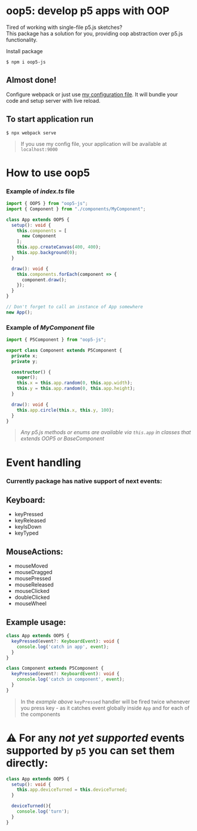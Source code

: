 # oop5: develop p5 apps with OOP

Tired of working with single-file p5.js sketches?\
This package has a solution for you, providing oop abstraction over p5.js functionality.

Install package

    $ npm i oop5-js

## Almost done!

Configure webpack or just use [my configuration file](https://github.com/muuuzmich/OOP5/blob/master/example/webpack.config.js). It will bundle your code and setup server with live reload.

## To start application run

    $ npx webpack serve

> If you use my config file, your application will be available at `localhost:9000`

# How to use oop5

### Example of _index.ts_ file

```typescript
import { OOP5 } from "oop5-js";
import { Component } from "./components/MyComponent";

class App extends OOP5 {
  setup(): void {
    this.components = [
      new Component
    ];
    this.app.createCanvas(400, 400);
    this.app.background(0);
  }

  draw(): void {
    this.components.forEach(component => {
      component.draw();
    });
  }
}

// Don't forget to call an instance of App somewhere
new App();
```

### Example of _MyComponent_ file

```typescript
import { P5Component } from "oop5-js";

export class Component extends P5Component {
  private x;
  private y;

  constructor() {
    super();
    this.x = this.app.random(0, this.app.width);
    this.y = this.app.random(0, this.app.height);
  }

  draw(): void {
    this.app.circle(this.x, this.y, 100);
  }
}
```

> _Any p5.js methods or enums are available via `this.app` in classes that extends OOP5 or BaseComponent_

# Event handling
### Currently package has native support of next events:
## Keyboard:
  - keyPressed
  - keyReleased
  - keyIsDown
  - keyTyped
## MouseActions:
  - mouseMoved
  - mouseDragged
  - mousePressed
  - mouseReleased
  - mouseClicked
  - doubleClicked
  - mouseWheel
## Example usage: 
```typescript
class App extends OOP5 {
  keyPressed(event?: KeyboardEvent): void {
    console.log('catch in app', event);
  }
}

class Component extends P5Component {
  keyPressed(event?: KeyboardEvent): void {
    console.log('catch in component', event);
  }
}
```
> In the _example above_ `keyPressed` handler will be fired twice whenever you press key - as it catches event globally inside `App` and for each of the components

# ⚠️ For any _not yet supported_ events supported by `p5` you can set them directly:
```typescript
class App extends OOP5 {
  setup(): void {
    this.app.deviceTurned = this.deviceTurned;
  }

  deviceTurned(){
    console.log('turn');
  }
}
```